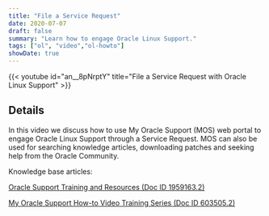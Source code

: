 ```yaml
---
title: "File a Service Request"
date: 2020-07-07
draft: false
summary: "Learn how to engage Oracle Linux Support."
tags: ["ol", "video","ol-howto"]
showDate: true
---
```


{{< youtube id="an__8pNrptY" title="File a Service Request with Oracle Linux Support" >}}

## Details

In this video we discuss how to use My Oracle Support (MOS) web portal to engage Oracle Linux Support through a Service Request.
MOS can also be used for searching knowledge articles, downloading patches and seeking help from the Oracle Community.

Knowledge base articles:

[Oracle Support Training and Resources (Doc ID 1959163.2)](https://support.oracle.com/epmos/faces/DocumentDisplay?_afrLoop=259781093414245&id=1959163.2&_afrWindowMode=0&_adf.ctrl-state=j4ollf1at_514)

[My Oracle Support How-to Video Training Series (Doc ID 603505.2)](https://support.oracle.com/epmos/faces/DocumentDisplay?_afrLoop=259782678332057&id=603505.2&_afrWindowMode=0&_adf.ctrl-state=j4ollf1at_555)
